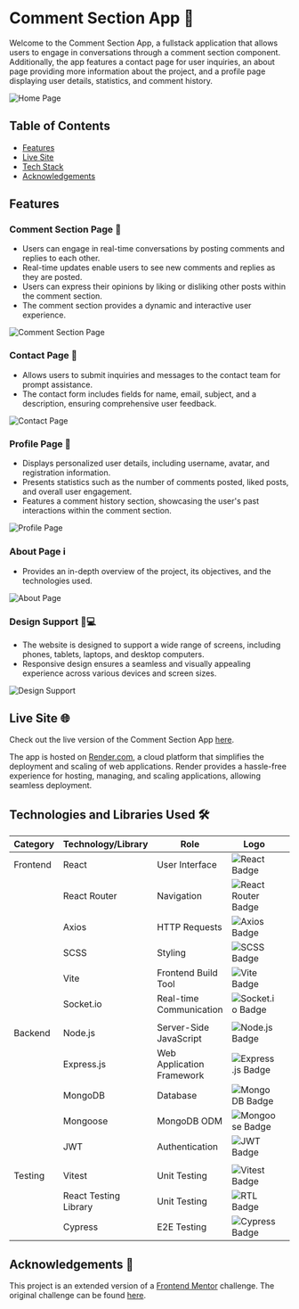 # Comment Section App 🚀

Welcome to the Comment Section App, a fullstack application that allows users to engage in conversations through a comment section component. 
Additionally, the app features a contact page for user inquiries, an about page providing more information about the project, and a profile page displaying user details, statistics, and comment history.

![Home Page](./Pictures%20And%20Videos/Main%20Page.png)

## Table of Contents
- [Features](#features)
- [Live Site](#live-site)
- [Tech Stack](#technologies-and-libraries-used)
- [Acknowledgements](#acknowledgements)

## Features

### Comment Section Page 💬
- Users can engage in real-time conversations by posting comments and replies to each other.
- Real-time updates enable users to see new comments and replies as they are posted.
- Users can express their opinions by liking or disliking other posts within the comment section.
- The comment section provides a dynamic and interactive user experience.

![Comment Section Page](./Pictures%20And%20Videos/Comment%20Section%20Page.png)

### Contact Page 📧
- Allows users to submit inquiries and messages to the contact team for prompt assistance.
- The contact form includes fields for name, email, subject, and a description, ensuring comprehensive user feedback.

![Contact Page](./Pictures%20And%20Videos/Contact%20Page.png)

### Profile Page 👤
- Displays personalized user details, including username, avatar, and registration information.
- Presents statistics such as the number of comments posted, liked posts, and overall user engagement.
- Features a comment history section, showcasing the user's past interactions within the comment section.

![Profile Page](./Pictures%20And%20Videos/Profile%20Page.png)

### About Page ℹ️
- Provides an in-depth overview of the project, its objectives, and the technologies used.

![About Page](./Pictures%20And%20Videos/About%20Page.png)

### Design Support 📱💻
- The website is designed to support a wide range of screens, including phones, tablets, laptops, and desktop computers.
- Responsive design ensures a seamless and visually appealing experience across various devices and screen sizes.

![Design Support](./Pictures%20And%20Videos/Mobile%20View.png)

## Live Site 🌐

Check out the live version of the Comment Section App [here](https://commentsection.onrender.com).

The app is hosted on [Render.com](https://render.com), a cloud platform that simplifies the deployment and scaling of web applications. 
Render provides a hassle-free experience for hosting, managing, and scaling applications, allowing seamless deployment.

## Technologies and Libraries Used 🛠️

| Category | Technology/Library | Role | Logo |  |  |  |  |
|---|---|---|---|---|---|---|---|
| Frontend | React | User Interface | ![React Badge](https://img.shields.io/badge/-React-61DAFB?style=flat-square&logo=react&logoColor=white) |  |  |  |  |
|  | React Router | Navigation | ![React Router Badge](https://img.shields.io/badge/-React_Router-CA4245?style=flat-square&logo=react-router&logoColor=white) |  |  |  |  |
|  | Axios | HTTP Requests | ![Axios Badge](https://img.shields.io/badge/-Axios-007ACC?style=flat-square&logo=axios&logoColor=white) |  |  |  |  |
|  | SCSS | Styling | ![SCSS Badge](https://img.shields.io/badge/-SCSS-CC6699?style=flat-square&logo=sass&logoColor=white) |  |  |  |  |
|  | Vite | Frontend Build Tool | ![Vite Badge](https://img.shields.io/badge/-Vite-646CFF?style=flat-square&logo=vite&logoColor=white) |  |  |  |  |
|  | Socket.io | Real-time Communication | ![Socket.io Badge](https://img.shields.io/badge/-Socket.io-010101?style=flat-square&logo=socket.io&logoColor=white) |  |  |  |  |
|  |  |  |  |  |  |  |  |
| Backend | Node.js | Server-Side JavaScript | ![Node.js Badge](https://img.shields.io/badge/-Node.js-339933?style=flat-square&logo=node.js&logoColor=white) |  |  |  |  |
|  | Express.js | Web Application Framework | ![Express.js Badge](https://img.shields.io/badge/-Express.js-000000?style=flat-square&logo=express&logoColor=white) |  |  |  |  |
|  | MongoDB | Database | ![MongoDB Badge](https://img.shields.io/badge/-MongoDB-47A248?style=flat-square&logo=mongodb&logoColor=white) |  |  |  |  |
|  | Mongoose | MongoDB ODM | ![Mongoose Badge](https://img.shields.io/badge/-Mongoose-880000?style=flat-square&logo=mongoose&logoColor=white) |  |  |  |  |
|  | JWT | Authentication | ![JWT Badge](https://img.shields.io/badge/-JWT-000000?style=flat-square&logo=json-web-tokens&logoColor=white) |  |  |  |  |
|  |  |  |  |  |  |  |  |
| Testing | Vitest | Unit Testing | ![Vitest Badge](https://img.shields.io/badge/-Vitest-646CFF?style=flat-square&logo=vite&logoColor=white) |  |  |  |  |
|  | React Testing Library | Unit Testing | ![RTL Badge](https://img.shields.io/badge/-React_Testing_Library-E33332?style=flat-square&logo=testing-library&logoColor=white) |  |  |  |  |
|  | Cypress | E2E Testing | ![Cypress Badge](https://img.shields.io/badge/-Cypress-17202C?style=flat-square&logo=cypress&logoColor=white) |  |  |  |  


## Acknowledgements 🌟

This project is an extended version of a [Frontend Mentor](https://www.frontendmentor.io/) challenge. 
The original challenge can be found [here](https://www.frontendmentor.io/challenges/interactive-comments-section-iG1RugEG9).


